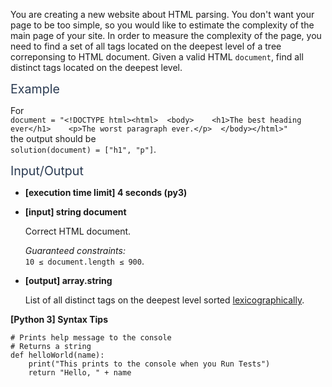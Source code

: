 <p>You are creating a new website about HTML parsing. You don't want your page to be too simple, so you would like to estimate the complexity of the main page of your site. In order to measure the complexity of the page, you need to find a set of all tags located on the deepest level of a tree correponsing to HTML document. Given a valid HTML <code>document</code>, find all distinct tags located on the deepest level.</p>
<p><span class="markdown--header" style="color:#2b3b52;font-size:1.4em">Example</span></p>
<p>For<br />
<code>document = "&lt;!DOCTYPE html&gt;&lt;html&gt;  &lt;body&gt;    &lt;h1&gt;The best heading ever&lt;/h1&gt;    &lt;p&gt;The worst paragraph ever.&lt;/p&gt;  &lt;/body&gt;&lt;/html&gt;"</code><br />
the output should be<br />
<code>solution(document) = ["h1", "p"]</code>.</p>
<p><span class="markdown--header" style="color:#2b3b52;font-size:1.4em">Input/Output</span></p>
<ul>
<li>
<p><strong>[execution time limit] 4 seconds (py3)</strong></p>
</li>
<li>
<p><strong>[input] string document</strong></p>
<p>Correct HTML document.</p>
<p><em>Guaranteed constraints:</em><br />
<code>10 ≤ document.length ≤ 900</code>.</p>
</li>
<li>
<p><strong>[output] array.string</strong></p>
<p>List of all distinct tags on the deepest level sorted <a href="keyword://lexicographical-order-for-strings" target="_blank">lexicographically</a>.</p>
</li>
</ul>
<p><strong>[Python 3] Syntax Tips</strong></p>
<pre><code class="language-python"><span class="hljs-comment"># Prints help message to the console</span>
<span class="hljs-comment"># Returns a string</span>
<span class="hljs-keyword">def</span> <span class="hljs-title function_">helloWorld</span>(<span class="hljs-params">name</span>):
    <span class="hljs-built_in">print</span>(<span class="hljs-string">"This prints to the console when you Run Tests"</span>)
    <span class="hljs-keyword">return</span> <span class="hljs-string">"Hello, "</span> + name

</code></pre>
